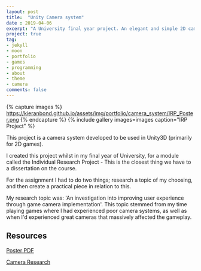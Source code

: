 ```yaml
---
layout: post
title:  "Unity Camera system"
date : 2019-04-06
excerpt: "A University final year project. An elegant and simple 2D camera system for Unity3D."
project: true
tag:
- jekyll 
- moon
- portfolio
- games
- programming
- about
- theme
- camera
comments: false
---
```


{% capture images %}
	https://kieranbond.github.io/assets/img/portfolio/camera_system/IRP_Poster.png
{% endcapture %}
{% include gallery images=images caption="IRP Project" %}

This project is a camera system developed to be used in Unity3D (primarily for 2D games).
    
I created this project whilst in my final year of University, for a module called the Individual Research Project - This is the closest thing we have to a dissertation on the course.

For the assignment I had to do two things; research a topic of my choosing, and then create a practical piece in relation to this.

My research topic was: 'An investigation into improving user experience through game camera implementation'. This topic stemmed from my time playing games where I had experienced poor camera systems, as well as when I'd experienced great cameras that massively affected the gameplay.



<h2> Resources </h2>

<div class="github-card" data-github="KieranBond/Unity-Camera-System" data-width="400" data-height="" data-theme="medium"></div>
<script src="//cdn.jsdelivr.net/github-cards/latest/widget.js"></script>

<a href= "https://kieranbond.github.io/assets/img/portfolio/camera_system/IRP_Poster.pdf">Poster PDF</a>

<a href= "https://kieranbond.github.io/assets/documents/portfolio/camera_system/Camera_System_Kieran_Bond_Research.docx">Camera Research</a>
